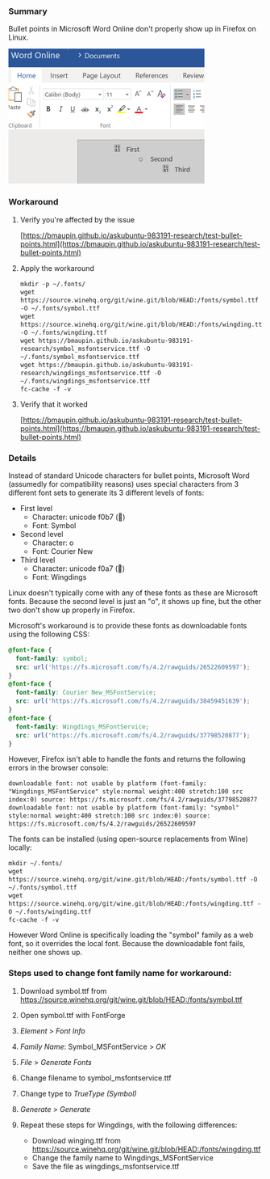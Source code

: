 ### Summary

Bullet points in Microsoft Word Online don't properly show up in Firefox on Linux.

![bullet-points-firefox-broken](bullet-points-firefox-broken.png)


### Workaround

1. Verify you're affected by the issue

    [https://bmaupin.github.io/askubuntu-983191-research/test-bullet-points.html](https://bmaupin.github.io/askubuntu-983191-research/test-bullet-points.html)

1. Apply the workaround

    ```
    mkdir -p ~/.fonts/
    wget https://source.winehq.org/git/wine.git/blob/HEAD:/fonts/symbol.ttf -O ~/.fonts/symbol.ttf
    wget https://source.winehq.org/git/wine.git/blob/HEAD:/fonts/wingding.ttf -O ~/.fonts/wingding.ttf
    wget https://bmaupin.github.io/askubuntu-983191-research/symbol_msfontservice.ttf -O ~/.fonts/symbol_msfontservice.ttf
    wget https://bmaupin.github.io/askubuntu-983191-research/wingdings_msfontservice.ttf -O ~/.fonts/wingdings_msfontservice.ttf
    fc-cache -f -v
    ```

1. Verify that it worked

    [https://bmaupin.github.io/askubuntu-983191-research/test-bullet-points.html](https://bmaupin.github.io/askubuntu-983191-research/test-bullet-points.html)


### Details

Instead of standard Unicode characters for bullet points, Microsoft Word (assumedly for compatibility reasons) uses special characters from 3 different font sets to generate its 3 different levels of fonts:

- First level
    - Character: unicode f0b7 ()
    - Font: Symbol
- Second level
    - Character: o
    - Font: Courier New
- Third level
    - Character: unicode f0a7 ()
    - Font: Wingdings

Linux doesn't typically come with any of these fonts as these are Microsoft fonts. Because the second level is just an "o", it shows up fine, but the other two don't show up properly in Firefox.

Microsoft's workaround is to provide these fonts as downloadable fonts using the following CSS:

```css
@font-face {
  font-family: symbol;
  src: url('https://fs.microsoft.com/fs/4.2/rawguids/26522609597');
}
@font-face {
  font-family: Courier New_MSFontService;
  src: url('https://fs.microsoft.com/fs/4.2/rawguids/38459451639');
}
@font-face {
  font-family: Wingdings_MSFontService;
  src: url('https://fs.microsoft.com/fs/4.2/rawguids/37798520877');
}
```

However, Firefox isn't able to handle the fonts and returns the following errors in the browser console:

```
downloadable font: not usable by platform (font-family: "Wingdings_MSFontService" style:normal weight:400 stretch:100 src index:0) source: https://fs.microsoft.com/fs/4.2/rawguids/37798520877
downloadable font: not usable by platform (font-family: "symbol" style:normal weight:400 stretch:100 src index:0) source: https://fs.microsoft.com/fs/4.2/rawguids/26522609597
```

The fonts can be installed (using open-source replacements from Wine) locally:

```
mkdir ~/.fonts/
wget https://source.winehq.org/git/wine.git/blob/HEAD:/fonts/symbol.ttf -O ~/.fonts/symbol.ttf
wget https://source.winehq.org/git/wine.git/blob/HEAD:/fonts/wingding.ttf -O ~/.fonts/wingding.ttf
fc-cache -f -v
```

However Word Online is specifically loading the "symbol" family as a web font, so it overrides the local font. Because the downloadable font fails, neither one shows up.


### Steps used to change font family name for workaround:

1. Download symbol.ttf from https://source.winehq.org/git/wine.git/blob/HEAD:/fonts/symbol.ttf

1. Open symbol.ttf with FontForge

1. *Element* > *Font Info*

1. *Family Name*: Symbol_MSFontService > *OK*

1. *File* > *Generate Fonts*

1. Change filename to symbol_msfontservice.ttf

1. Change type to *TrueType (Symbol)*

1. *Generate* > *Generate*

1. Repeat these steps for Wingdings, with the following differences:
    - Download winging.ttf from https://source.winehq.org/git/wine.git/blob/HEAD:/fonts/wingding.ttf
    - Change the family name to Wingdings_MSFontService
    - Save the file as wingdings_msfontservice.ttf
